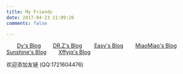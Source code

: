 ```yaml
---
title: My Friends
date: 2017-04-23 11:09:26
comments: false

---
```


&emsp;&emsp;[Dy's Blog](http://dy0607.github.io)
&emsp;&emsp;[DR.Z's Blog](http://blog.leanote.com/183297119@qq.com)
&emsp;&emsp;[Easy's Blog](http://blog.leanote.com/glasses)
&emsp;&emsp;[MiaoMiao's Blog](http://miaomiao1220.github.io)
&emsp;&emsp;[Sunshine's Blog](http://www.sunshine-cfbsl.com/)
&emsp;&emsp;[Xffyjq's Blog](http://xffyjq.github.io)

欢迎添加友链 (QQ:1721604476)
